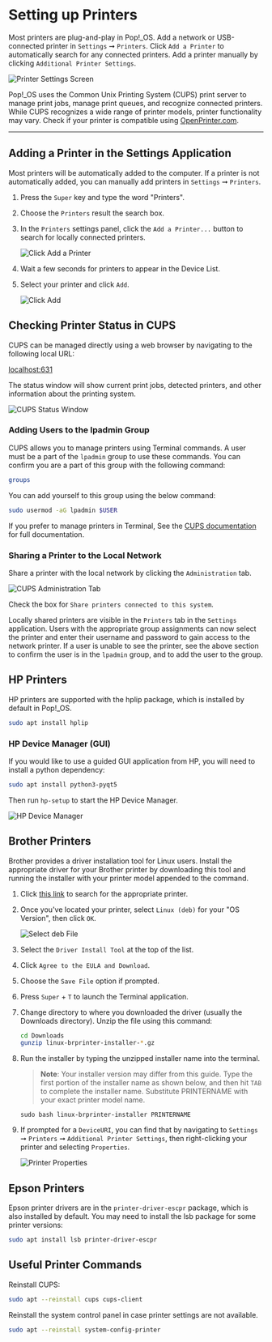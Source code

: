 # Setting up Printers

Most printers are plug-and-play in Pop!\_OS. Add a network or USB-connected printer in `Settings` ➞ `Printers`. Click `Add a Printer` to automatically search for any connected printers. Add a printer manually by clicking `Additional Printer Settings`.

![Printer Settings Screen](/images/printers/printer-settings.png)

Pop!\_OS uses the Common Unix Printing System (CUPS) print server to manage print jobs, manage print queues, and recognize connected printers. While CUPS recognizes a wide range of printer models, printer functionality may vary. Check if your printer is compatible using <a href="https://www.openprinting.org/printers" target="_blank">OpenPrinter.com</a>.

---

## Adding a Printer in the Settings Application

Most printers will be automatically added to the computer. If a printer is not automatically added, you can manually add printers in `Settings` ➞ `Printers`.

1. Press the `Super` key and type the word "Printers".

2. Choose the `Printers` result the search box.

3. In the `Printers` settings panel, click the `Add a Printer...` button to search for locally connected printers.

    ![Click Add a Printer](/images/printers/add-a-printer.png)

4. Wait a few seconds for printers to appear in the Device List.

5. Select your printer and click `Add`.

    ![Click Add](/images/printers/click-add.png)

## Checking Printer Status in CUPS

CUPS can be managed directly using a web browser by navigating to the following local URL:

<a href="http://localhost:631" target="_blank">localhost:631</a>

The status window will show current print jobs, detected printers, and other information about the printing system.

![CUPS Status Window](/images/printers/cups-settings.png)

### Adding Users to the lpadmin Group

CUPS allows you to manage printers using Terminal commands. A user must be a part of the `lpadmin` group to use these commands. You can confirm you are a part of this group with the following command:

```bash
groups
```

You can add yourself to this group using the below command:

```bash
sudo usermod -aG lpadmin $USER
```

If you prefer to manage printers in Terminal, See the [CUPS documentation](https://www.cups.org/doc/admin.html) for full documentation.

### Sharing a Printer to the Local Network

Share a printer with the local network by clicking the `Administration` tab.

![CUPS Administration Tab](/images/printers/admin-tab.png)

Check the box for `Share printers connected to this system`.

Locally shared printers are visible in the `Printers` tab in the `Settings` application. Users with the appropriate group assignments can now select the printer and enter their username and password to gain access to the network printer. If a user is unable to see the printer, see the above section to confirm the user is in the `lpadmin` group, and to add the user to the group.

## HP Printers

HP printers are supported with the hplip package, which is installed by default in Pop!\_OS.

```bash
sudo apt install hplip
```

### HP Device Manager (GUI)

If you would like to use a guided GUI application from HP, you will need to install a python dependency:

```bash
sudo apt install python3-pyqt5
```

Then run `hp-setup` to start the HP Device Manager.

![HP Device Manager](/images/printers/hp-setup.png)

## Brother Printers

Brother provides a driver installation tool for Linux users. Install the appropriate driver for your Brother printer by downloading this tool and running the installer with your printer model appended to the command.

1. Click <a href="https://support.brother.com/g/b/productsearch.aspx?c=us&lang=en&content=dl" target="_blank">this link</a> to search for the appropriate printer.

2. Once you've located your printer, select `Linux (deb)` for your "OS Version", then click `OK`.

    ![Select deb File](/images/printers/select-deb-file.png)

3. Select the `Driver Install Tool` at the top of the list.

4. Click `Agree to the EULA and Download`.

5. Choose the `Save File` option if prompted.

6. Press `Super` + `T` to launch the Terminal application.

7. Change directory to where you downloaded the driver (usually the Downloads directory). Unzip the file using this command:

    ```bash
    cd Downloads
    gunzip linux-brprinter-installer-*.gz
    ```

8. Run the installer by typing the unzipped installer name into the terminal.

    > **Note**: Your installer version may differ from this guide. Type the first portion of the installer name as shown below, and then hit `TAB` to complete the installer name. Substitute PRINTERNAME with your exact printer model name.

   ```
   sudo bash linux-brprinter-installer PRINTERNAME
   ```
  
 9. If prompted for a `DeviceURI`, you can find that by navigating to `Settings` ➞ `Printers` ➞ `Additional Printer Settings`, then right-clicking your printer and selecting `Properties`.

    ![Printer Properties](/images/printers/printer-properties.png)

## Epson Printers

Epson printer drivers are in the `printer-driver-escpr` package, which is also installed by default. You may need to install the lsb package for some printer versions:

```bash
sudo apt install lsb printer-driver-escpr
```

## Useful Printer Commands

Reinstall CUPS:

```bash
sudo apt --reinstall cups cups-client
```

Reinstall the system control panel in case printer settings are not available.

```bash
sudo apt --reinstall system-config-printer
```
